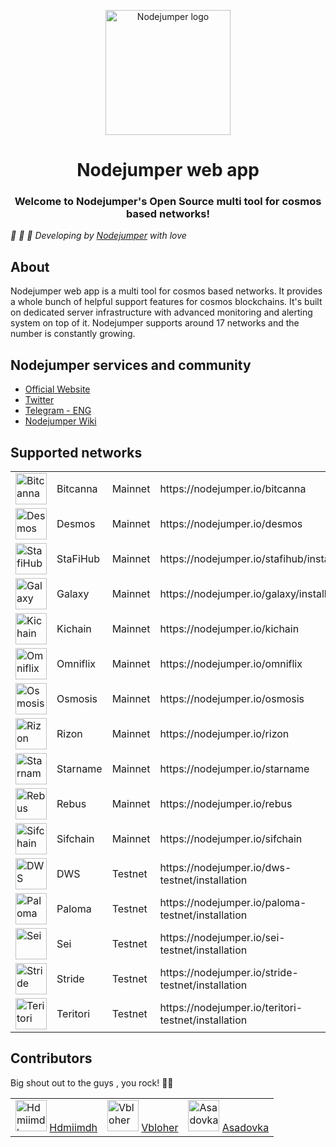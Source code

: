 <p align="center">
  <a href="https://nodejumper.io" target="_blank" rel="noopener noreferrer"><img width="200" src="https://avatars.githubusercontent.com/u/101663253" alt="Nodejumper logo"></a>
</p>
<h1 align="center">Nodejumper web app</h1>
<h3 align="center">Welcome to Nodejumper's Open Source multi tool for cosmos based networks!</h3>

*:rocket: :rocket: :rocket: Developing by [Nodejumper](https://nodejumper.io) with love*

## About
Nodejumper web app is a multi tool for cosmos based networks.
It provides a whole bunch of helpful support features for cosmos blockchains.
It's built on dedicated server infrastructure with advanced monitoring and alerting system on top of it. 
Nodejumper supports around 17 networks and the number is constantly growing.

## Nodejumper services and community
- [Official Website](https://nodejumper.io)
- [Twitter](https://twitter.com/nodejumper)
- [Telegram - ENG](https://t.me/nodejumper)
- [Nodejumper Wiki](https://github.com/nodejumper-org/nodejumper/wiki)

## Supported networks

<table>
  <tr>
    <td><img width="50" src="https://user-images.githubusercontent.com/27004732/181469582-a31e1ff9-fa4e-4343-a3d0-70db43a6e566.png" alt="Bitcanna"></td>
    <td>Bitcanna</td>
    <td>Mainnet</td>
    <td>https://nodejumper.io/bitcanna</td>
  </tr>
  <tr>
    <td><img width="50" src="https://user-images.githubusercontent.com/27004732/181469604-8491b24b-33e4-4c83-8acd-5d92e43f4841.png" alt="Desmos"></td>
    <td>Desmos</td>
    <td>Mainnet</td>
    <td>https://nodejumper.io/desmos</td>
  </tr>
  <tr>
    <td><img width="50" src="https://user-images.githubusercontent.com/27004732/181470576-ff1a41c6-8a23-40e4-8f18-87b128fdafe3.png" alt="StafiHub"></td>
    <td>StaFiHub</td>
    <td>Mainnet</td>
    <td>https://nodejumper.io/stafihub/installation</td>
  </tr>
  <tr>
    <td><img width="50" src="https://user-images.githubusercontent.com/27004732/181470533-68d3c332-ec1b-4cfc-89e7-d8905549d64a.png" alt="Galaxy"></td>
    <td>Galaxy</td>
    <td>Mainnet</td>
    <td>https://nodejumper.io/galaxy/installation</td>
  </tr>
  <tr>
    <td><img width="50" src="https://user-images.githubusercontent.com/27004732/181470537-c07bd8de-ff8c-49de-bfbd-ad17f6a4e23b.png" alt="Kichain"></td>
    <td>Kichain</td>
    <td>Mainnet</td>
    <td>https://nodejumper.io/kichain</td>
  </tr>
  <tr>
    <td><img width="50" src="https://user-images.githubusercontent.com/27004732/181470548-8bf66965-10b0-45c1-84ab-cea682795560.png" alt="Omniflix"></td>
    <td>Omniflix</td>
    <td>Mainnet</td>
    <td>https://nodejumper.io/omniflix</td>
  </tr>
  <tr>
    <td><img width="50" src="https://user-images.githubusercontent.com/27004732/181470551-f78a5b30-a0f8-4d71-899e-1da9fb14423b.png" alt="Osmosis"></td>
    <td>Osmosis</td>
    <td>Mainnet</td>
    <td>https://nodejumper.io/osmosis</td>
  </tr>
  <tr>
    <td><img width="50" src="https://user-images.githubusercontent.com/27004732/181470568-446965aa-13ce-4200-abf8-2e9364307493.png" alt="Rizon"></td>
    <td>Rizon</td>
    <td>Mainnet</td>
    <td>https://nodejumper.io/rizon</td>
  </tr>
  <tr>
    <td><img width="50" src="https://user-images.githubusercontent.com/27004732/181470579-05165565-d707-4d04-b501-7f4d33130e06.png" alt="Starname"></td>
    <td>Starname</td>
    <td>Mainnet</td>
    <td>https://nodejumper.io/starname</td>
  </tr>
  <tr>
    <td><img width="50" src="https://user-images.githubusercontent.com/27004732/189897514-40c0a8d9-ec64-41cf-a78a-0d0a3def5c74.png" alt="Rebus"></td>
    <td>Rebus</td>
    <td>Mainnet</td>
    <td>https://nodejumper.io/rebus</td>
  </tr>
  <tr>
    <td><img width="50" src="https://user-images.githubusercontent.com/27004732/191722903-3f59fea2-a283-4a7f-a57a-5bacfff4d4b9.png" alt="Sifchain"></td>
    <td>Sifchain</td>
    <td>Mainnet</td>
    <td>https://nodejumper.io/sifchain</td>
  </tr>  
  <tr>
    <td><img width="50" src="https://user-images.githubusercontent.com/27004732/181470528-91c89337-6a0e-439f-bf49-23f7a253cdaa.png" alt="DWS"></td>
    <td>DWS</td>
    <td>Testnet</td>
    <td>https://nodejumper.io/dws-testnet/installation</td>
  </tr>
  <tr>
    <td><img width="50" src="https://user-images.githubusercontent.com/27004732/181470554-3b67d447-f406-48e5-9506-18260b416ce3.png" alt="Paloma"></td>
    <td>Paloma</td>
    <td>Testnet</td>
    <td>https://nodejumper.io/paloma-testnet/installation</td>
  </tr>
  <tr>
    <td><img width="50" src="https://user-images.githubusercontent.com/27004732/181470573-53b472ee-784a-4f5e-8a63-7315e057f494.png" alt="Sei"></td>
    <td>Sei</td>
    <td>Testnet</td>
    <td>https://nodejumper.io/sei-testnet/installation</td>
  </tr>
  <tr>
    <td><img width="50" src="https://user-images.githubusercontent.com/27004732/181472237-c1f1d4dc-34ee-467a-a594-f8bf021ed2fe.png" alt="Stride"></td>
    <td>Stride</td>
    <td>Testnet</td>
    <td>https://nodejumper.io/stride-testnet/installation</td>
  </tr>
  <tr>
    <td><img width="50" src="https://user-images.githubusercontent.com/27004732/181470582-b3c2859e-43f6-4bcb-81b0-4803b2833fd9.png" alt="Teritori"></td>
    <td>Teritori</td>
    <td>Testnet</td>
    <td>https://nodejumper.io/teritori-testnet/installation</td>
  </tr>
</table>

## Contributors

Big shout out to the guys , you rock! 🤘🚀

<table>
  <tr>
    <td>
      <img src="https://avatars.githubusercontent.com/u/27004732?v=4" width="50" alt="Hdmiimdh">
      <a href="https://github.com/hdmiimdh">Hdmiimdh</a>
    </td>
    <td>
      <img src="https://avatars.githubusercontent.com/u/6923234?v=4" width="50" alt="Vbloher">
      <a href="https://github.com/vbloher">Vbloher</a>
    </td>
    <td>
      <img src="https://avatars.githubusercontent.com/u/17406355?v=4" width="50" alt="Asadovka">
      <a href="https://github.com/asadovka">Asadovka</a>
    </td>
  </tr>
</table>
